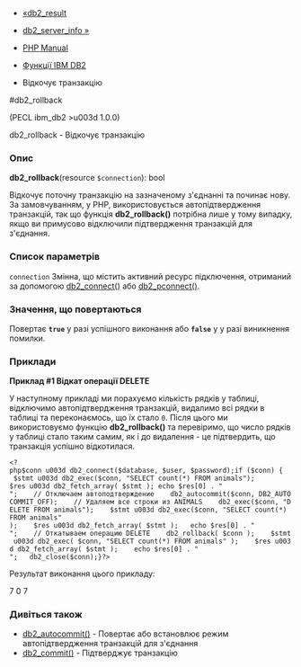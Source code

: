 - [«db2_result](function.db2-result.md)
- [db2_server_info »](function.db2-server-info.md)

- [PHP Manual](index.md)
- [Функції IBM DB2](ref.ibm-db2.md)
- Відкочує транзакцію

#db2_rollback

(PECL ibm_db2 \>u003d 1.0.0)

db2_rollback - Відкочує транзакцію

### Опис

**db2_rollback**(resource `$connection`): bool

Відкочує поточну транзакцію на зазначеному з'єднанні та починає нову.
За замовчуванням, у PHP, використовується автопідтвердження транзакцій, так що
функція **db2_rollback()** потрібна лише у тому випадку, якщо ви
примусово відключили підтвердження транзакцій для з'єднання.

### Список параметрів

`connection`
Змінна, що містить активний ресурс підключення, отриманий за допомогою
[db2_connect()](function.db2-connect.md) або
[db2_pconnect()](function.db2-pconnect.md).

### Значення, що повертаються

Повертає **`true`** у разі успішного виконання або **`false`** у
у разі виникнення помилки.

### Приклади

**Приклад #1 Відкат операції DELETE**

У наступному прикладі ми порахуємо кількість рядків у таблиці, відключимо
автопідтвердження транзакцій, видалимо всі рядки в таблиці та переконаємось,
що їх стало `0`. Після цього ми використовуємо функцію **db2_rollback()** та
перевіримо, що число рядків у таблиці стало таким самим, як і до видалення -
це підтвердить, що транзакція успішно відкотилася.

` <?php$conn u003d db2_connect($database, $user, $password);if ($conn) {   $stmt u003d db2_exec($conn, "SELECT count(*) FROM animals"); $res u003d db2_fetch_array( $stmt ); echo $res[0] . "
";    // Отключаем автоподтверждение    db2_autocommit($conn, DB2_AUTOCOMMIT_OFF);    // Удаляем все строки из ANIMALS    db2_exec($conn, "DELETE FROM animals");    $stmt u003d db2_exec($conn, "SELECT count(*) FROM animals" );    $res u003d db2_fetch_array( $stmt );   echo $res[0] . "
";    // Откатываем операцию DELETE    db2_rollback( $conn );    $stmt u003d db2_exec( $conn, "SELECT count(*) FROM animals" );    $res u003d db2_fetch_array( $stmt );    echo $res[0] . "
";   db2_close($conn);}?> `

Результат виконання цього прикладу:

7
    0
7

### Дивіться також

- [db2_autocommit()](function.db2-autocommit.md) - Повертає або
встановлює режим автопідтвердження транзакцій для з'єднання
- [db2_commit()](function.db2-commit.md) - Підтверджує транзакцію
